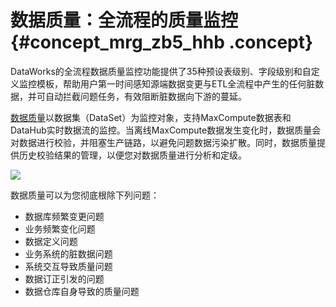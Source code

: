 # 数据质量：全流程的质量监控 {#concept_mrg_zb5_hhb .concept}

DataWorks的全流程数据质量监控功能提供了35种预设表级别、字段级别和自定义监控模板，帮助用户第一时间感知源端数据变更与ETL全流程中产生的任何脏数据，并可自动拦截问题任务，有效阻断脏数据向下游的蔓延。

[数据质量](../../../../cn.zh-CN/使用指南/数据质量/数据质量概述.md#)以数据集（DataSet）为监控对象，支持MaxCompute数据表和DataHub实时数据流的监控。当离线MaxCompute数据发生变化时，数据质量会对数据进行校验，并阻塞生产链路，以避免问题数据污染扩散。同时，数据质量提供历史校验结果的管理，以便您对数据质量进行分析和定级。

![](http://static-aliyun-doc.oss-cn-hangzhou.aliyuncs.com/assets/img/154473/155540952743349_zh-CN.jpg)

数据质量可以为您彻底根除下列问题：

-   数据库频繁变更问题
-   业务频繁变化问题
-   数据定义问题
-   业务系统的脏数据问题
-   系统交互导致质量问题
-   数据订正引发的问题
-   数据仓库自身导致的质量问题


